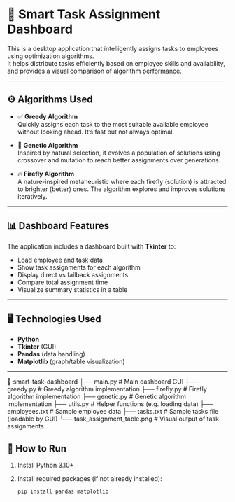 # 🧠 Smart Task Assignment Dashboard

This is a desktop application that intelligently assigns tasks to employees using optimization algorithms.  
It helps distribute tasks efficiently based on employee skills and availability, and provides a visual comparison of algorithm performance.

---

## ⚙️ Algorithms Used

- ✅ **Greedy Algorithm**  
  Quickly assigns each task to the most suitable available employee without looking ahead. It’s fast but not always optimal.

- 🧬 **Genetic Algorithm**  
  Inspired by natural selection, it evolves a population of solutions using crossover and mutation to reach better assignments over generations.

- 🔥 **Firefly Algorithm**  
  A nature-inspired metaheuristic where each firefly (solution) is attracted to brighter (better) ones. The algorithm explores and improves solutions iteratively.

---

## 📊 Dashboard Features

The application includes a dashboard built with **Tkinter** to:

- Load employee and task data
- Show task assignments for each algorithm
- Display direct vs fallback assignments
- Compare total assignment time
- Visualize summary statistics in a table

---

## 🖥️ Technologies Used

- **Python**
- **Tkinter** (GUI)
- **Pandas** (data handling)
- **Matplotlib** (graph/table visualization)

---
📁 smart-task-dashboard
├── main.py                # Main dashboard GUI
├── greedy.py              # Greedy algorithm implementation
├── firefly.py             # Firefly algorithm implementation
├── genetic.py             # Genetic algorithm implementation
├── utils.py               # Helper functions (e.g. loading data)
├── employees.txt          # Sample employee data
├── tasks.txt              # Sample tasks file (loadable by GUI)
└── task_assignment_table.png   # Visual output of task assignments


## 🚀 How to Run

1. Install Python 3.10+  
2. Install required packages (if not already installed):

   ```bash
   pip install pandas matplotlib
